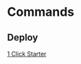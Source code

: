 # Commands

## Deploy

[1 Click Starter](https://sanity.io/create?template=gm3122/sanity-template-static-nextjs)
